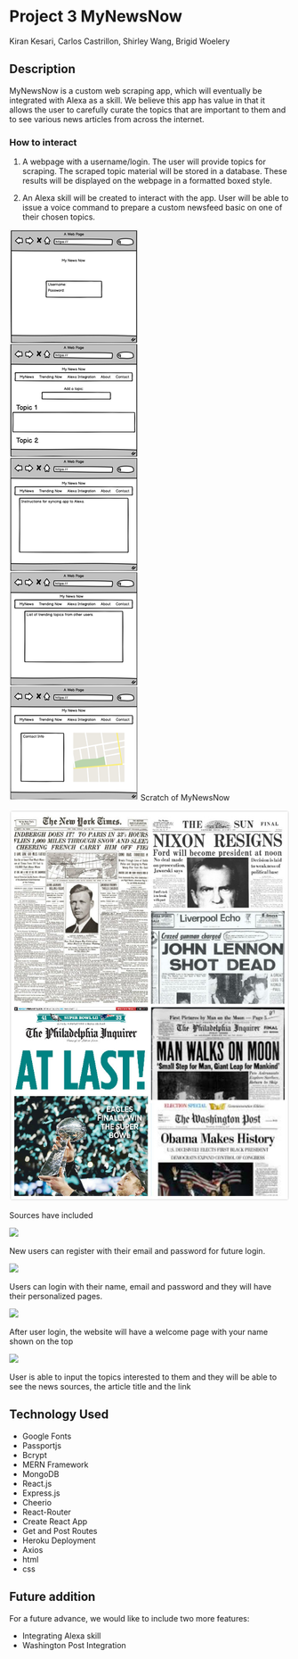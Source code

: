 # Project 3 MyNewsNow 

 Kiran Kesari, Carlos Castrillon, Shirley Wang, Brigid Woelery

## Description

MyNewsNow is a custom web scraping app, which will eventually be integrated with Alexa as a skill. We believe this app has value in that it allows the user to carefully curate the topics that are important to them and to see various news articles from across the internet.

### How to interact

1. A webpage with a username/login. The user will provide topics for scraping. The scraped topic material will be stored in a database. These results will be displayed on the webpage in a formatted boxed style.

2. An Alexa skill will be created to interact with the app. User will be able to issue a voice command to prepare a custom newsfeed basic on one of their chosen topics.

![](public/img/readme/readme1.jpg)
Scratch of MyNewsNow

![](public/img/readme/readme2.jpg)

Sources have included

![](public/img/readme/register.jpg)

New users can register with their email and password for future login.

![](public/img/readme/login.jpg)

Users can login with their name, email and password and they will have their personalized pages.

![](public/img/readme/trending.jpg)

After user login, the website will have a welcome page with your name shown on the top

![](public/img/readme/search.jpg)

User is able to input the topics interested to them and they will be able to see the news sources, the article title and the link

## Technology Used

* Google Fonts
* Passportjs
* Bcrypt
* MERN Framework
* MongoDB
* React.js
* Express.js
* Cheerio
* React-Router
* Create React App
* Get and Post Routes 
* Heroku Deployment
* Axios
* html
* css

## Future addition
For a future advance, we would like to include two more features:
* Integrating Alexa skill
* Washington Post Integration
